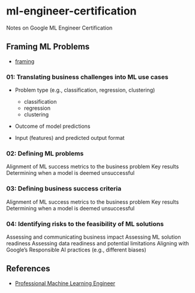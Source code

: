 # ml-engineer-certification
Notes on Google ML Engineer Certification


## Framing ML Problems

* [framing](https://developers.google.com/machine-learning/crash-course/framing)

### 01: Translating business challenges into ML use cases
* Problem type (e.g., classification, regression, clustering)
  * classification
  * regression
  * clustering

* Outcome of model predictions
* Input (features) and predicted output format

### 02: Defining ML problems
Alignment of ML success metrics to the business problem
Key results
Determining when a model is deemed unsuccessful

### 03: Defining business success criteria
Alignment of ML success metrics to the business problem
Key results
Determining when a model is deemed unsuccessful

### 04: Identifying risks to the feasibility of ML solutions
Assessing and communicating business impact
Assessing ML solution readiness
Assessing data readiness and potential limitations
Aligning with Google’s Responsible AI practices (e.g., different biases)


## References

* [Professional Machine Learning Engineer](https://cloud.google.com/certification/machine-learning-engineer)
